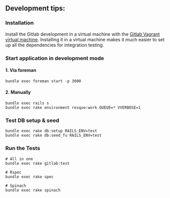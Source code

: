 ## Development tips:


### Installation

Install the Gitlab development in a virtual machine with the [Gitlab Vagrant virtual machine](https://github.com/gitlabhq/gitlab-vagrant-vm). Installing it in a virtual machine makes it much easier to set up all the dependencies for integration testing.


### Start application in development mode

#### 1. Via foreman

    bundle exec foreman start -p 3000

#### 2. Manually

    bundle exec rails s
    bundle exec rake environment resque:work QUEUE=* VVERBOSE=1


### Test DB setup & seed

    bundle exec rake db:setup RAILS_ENV=test
    bundle exec rake db:seed_fu RAILS_ENV=test


###  Run the Tests

    # All in one
    bundle exec rake gitlab:test

    # Rspec
    bundle exec rake spec

    # Spinach
    bundle exec rake spinach
